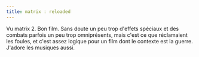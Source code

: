 ```yaml
---
title: matrix : reloaded
---
```


Vu matrix 2. Bon film. Sans doute un peu trop d'effets spéciaux et des combats
parfois un peu trop omniprésents, mais c'est ce que réclamaient les foules, et
c'est assez logique pour un film dont le contexte est la guerre.  
J'adore les musiques aussi.

